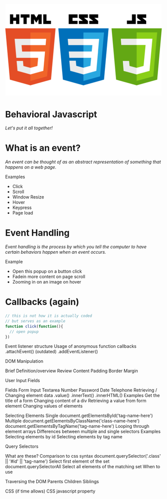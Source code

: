 ![HTML CSS JS](html_css_js.png)

# Behavioral Javascript

_Let's put it all together!_

# What is an event?

_An event can be thought of as an abstract representation of something that happens on a web page._

Examples
- Click
- Scroll
- Window Resize
- Hover
- Keypress
- Page load

# Event Handling

_Event handling is the process by which you tell the computer to have certain behaviors happen when an event occurs._

Example
- Open this popup on a button click
- Fadein more content on page scroll
- Zooming in on an image on hover

# Callbacks (again)

```js
// this is not how it is actually coded
// but serves as an example
function click(function(){
  // open popup
})
```

Event listener structure
Usage of anonymous function callbacks
.attachEvent() (outdated)
.addEventListener()

DOM Manipulation


Brief Definition/overview
Review
Content
Padding
Border
Margin

User Input Fields


Fields 
Form
Input
Textarea
Number
Password
Date
Telephone
Retrieving / Changing element data
.value()
.innerText()
.innerHTML()
Examples
Get the title of a form
Changing content of a div
Retrieving a value from form element
Changing values of elements

Selecting Elements
Single
document.getElementsById('tag-name-here')
Multiple
document.getElementsByClassName('class-name-here')
document.getElementsByTagName('tag-name-here')
Looping through element arrays
Differences between multiple and single selectors
Examples
Selecting elements by id
Selecting elements by tag name

Query Selectors


What are these?
Comparison to css syntax
document.querySelector('.class' || '#id' || 'tag-name')
Select first element of the set
document.querySelectorAll
Select all elements of the matching set
When to use


Traversing the DOM
Parents
Children
Siblings

CSS (if time allows)
CSS javascript property
